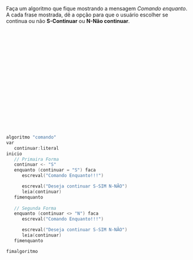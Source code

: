 Faça um algoritmo que fique mostrando a mensagem *Comando enquanto*.  
A cada frase mostrada, dê a opção para que o usuário escolher se  
continua ou não **S-Continuar** ou  **N-Não continuar**.


<br/>
<br/>
<br/>
<br/>
<br/>
<br/>
<br/>
<br/>
<br/>
<br/>
<br/>
<br/>
<br/>
<br/>
<br/>
<br/>



```C
algoritmo "comando"
var
   continuar:literal
inicio
   // Primaira Forma
   continuar <- "S"
   enquanto (continuar = "S") faca
      escreval("Comando Enquanto!!!")

      escreval("Deseja continuar S-SIM N-NÃO")
      leia(continuar)
   fimenquanto
   
   // Segunda Forma
   enquanto (continuar <> "N") faca
      escreval("Comando Enquanto!!!")

      escreval("Deseja continuar S-SIM N-NÃO")
      leia(continuar)
   fimenquanto

fimalgoritmo
```
